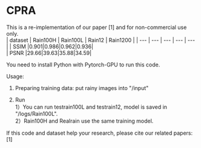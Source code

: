 # CPRA
This is a re-implementation of our paper [1] and for non-commercial use only.<br>
| dataset | Rain100H | Rain100L | Rain12 | Rain1200 |
| --- | --- | --- | --- | --- |
| SSIM |0.901|0.986|0.962|0.936|  
| PSNR |29.66|39.63|35.88|34.59|

You need to install Python with Pytorch-GPU to run this code.<br>

Usage:<br>

1. Preparing training data: put rainy images into "/input"<br>

2. Run<br>
1）You can run testrain100L and testrain12, model is saved in "/logs/Rain100L".<br>
2）Rain100H and Realrain use the same training model.<br>

If this code and dataset help your research, please cite our related papers:<br>
[1]
